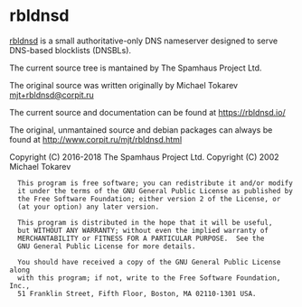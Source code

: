 # rbldnsd

[rbldnsd](https://github.com/spamhaus/rbldnsd) is a small authoritative-only
DNS nameserver designed to serve DNS-based blocklists (DNSBLs).

The current source tree is mantained by The Spamhaus Project Ltd.

The original source was written originally by Michael Tokarev <mjt+rbldnsd@corpit.ru>

The current source and documentation can be found at
https://rbldnsd.io/

The original, unmantained source and debian packages can always be found at
http://www.corpit.ru/mjt/rbldnsd.html

Copyright (C) 2016-2018 The Spamhaus Project Ltd.
Copyright (C) 2002 Michael Tokarev

```
  This program is free software; you can redistribute it and/or modify
  it under the terms of the GNU General Public License as published by
  the Free Software Foundation; either version 2 of the License, or
  (at your option) any later version.

  This program is distributed in the hope that it will be useful,
  but WITHOUT ANY WARRANTY; without even the implied warranty of
  MERCHANTABILITY or FITNESS FOR A PARTICULAR PURPOSE.  See the
  GNU General Public License for more details.

  You should have received a copy of the GNU General Public License along
  with this program; if not, write to the Free Software Foundation, Inc.,
  51 Franklin Street, Fifth Floor, Boston, MA 02110-1301 USA.
```

